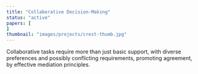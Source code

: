 ```yaml
---
title: "Collaborative Decision-Making"
status: "active"
papers: [
]
thumbnail: "images/projects/crest-thumb.jpg"
---
```

Collaborative tasks require more than just basic support, with diverse preferences and possibly conflicting requirements, promoting agreement, by effective mediation principles.
